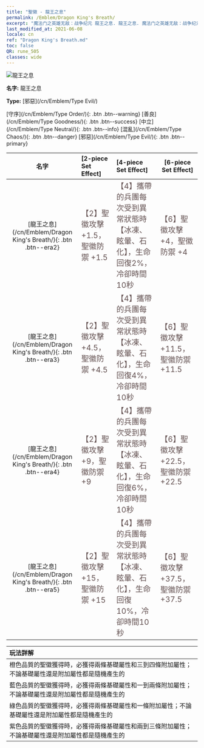 ```yaml
---
title: "聖徽 - 龍王之息"
permalink: /Emblem/Dragon King's Breath/
excerpt: "魔法门之英雄无敌：战争纪元 龍王之息. 龍王之息. 魔法门之英雄无敌：战争纪元 聖徽 龍王之息. 魔法门之英雄无敌：战争纪元 邪惡 龍王之息"
last_modified_at: 2021-06-08
locale: cn
ref: "Dragon King's Breath.md"
toc: false
QR: rune_505
classes: wide
---
```


  ![龍王之息](/images/r/rune_icon_505.png)

 **名字:** 龍王之息

 **Type:** [邪惡](/cn/Emblem/Type Evil/)

  [守序](/cn/Emblem/Type Order/){: .btn .btn--warning}   [善良](/cn/Emblem/Type Goodness/){: .btn .btn--success}   [中立](/cn/Emblem/Type Neutral/){: .btn .btn--info}   [混亂](/cn/Emblem/Type Chaos/){: .btn .btn--danger}   [邪惡](/cn/Emblem/Type Evil/){: .btn .btn--primary} 

  |  名字    | [2-piece Set Effect] | [4-piece Set Effect] | [6-piece Set Effect]  | 
  |:-----------------------:|:-------------------|:-----------------|----------------| 
  | [龍王之息](/cn/Emblem/Dragon King's Breath/){: .btn .btn--era2} | <span style="color: #645252;font-size:20px">【2】聖徽攻擊 +1.5，聖徽防禦 +1.5</span> | <span style="color: #645252;font-size:20px">【4】攜帶的兵團每次受到異常狀態時【冰凍、眩暈、石化】，生命回復2%，冷卻時間10秒</span> | <span style="color: #645252;font-size:20px">【6】聖徽攻擊 +4，聖徽防禦 +4</span> | 
  | [龍王之息](/cn/Emblem/Dragon King's Breath/){: .btn .btn--era3} | <span style="color: #645252;font-size:20px">【2】聖徽攻擊 +4.5，聖徽防禦 +4.5</span> | <span style="color: #645252;font-size:20px">【4】攜帶的兵團每次受到異常狀態時【冰凍、眩暈、石化】，生命回復4%，冷卻時間10秒</span> | <span style="color: #645252;font-size:20px">【6】聖徽攻擊 +11.5，聖徽防禦 +11.5</span> | 
  | [龍王之息](/cn/Emblem/Dragon King's Breath/){: .btn .btn--era4} | <span style="color: #645252;font-size:20px">【2】聖徽攻擊 +9，聖徽防禦 +9</span> | <span style="color: #645252;font-size:20px">【4】攜帶的兵團每次受到異常狀態時【冰凍、眩暈、石化】，生命回復6%，冷卻時間10秒</span> | <span style="color: #645252;font-size:20px">【6】聖徽攻擊 +22.5，聖徽防禦 +22.5</span> | 
  | [龍王之息](/cn/Emblem/Dragon King's Breath/){: .btn .btn--era5} | <span style="color: #645252;font-size:20px">【2】聖徽攻擊 +15，聖徽防禦 +15</span> | <span style="color: #645252;font-size:20px">【4】攜帶的兵團每次受到異常狀態時【冰凍、眩暈、石化】，生命回復10%，冷卻時間10秒</span> | <span style="color: #645252;font-size:20px">【6】聖徽攻擊 +37.5，聖徽防禦 +37.5</span> | 

  |         玩法詳解            | 
  |:-------------------------------|
  | 橙色品質的聖徽獲得時，必獲得兩條基礎屬性和三到四條附加屬性；不論基礎屬性還是附加屬性都是隨機產生的 |
  | 藍色品質的聖徽獲得時，必獲得兩條基礎屬性和一到兩條附加屬性；不論基礎屬性還是附加屬性都是隨機產生的 |
  | 綠色品質的聖徽獲得時，必獲得兩條基礎屬性和一條附加屬性；不論基礎屬性還是附加屬性都是隨機產生的 |
  | 紫色品質的聖徽獲得時，必獲得兩條基礎屬性和兩到三條附加屬性；不論基礎屬性還是附加屬性都是隨機產生的 |
